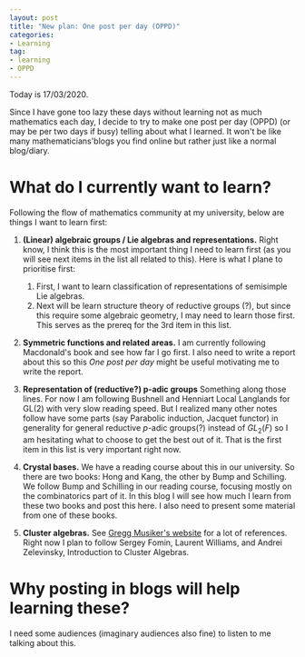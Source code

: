 ```yaml
---
layout: post
title: "New plan: One post per day (OPPD)"
categories: 
- Learning
tag: 
- learning
- OPPD
---
```


Today is 17/03/2020. 

Since I have gone too lazy these days without learning not as much mathematics
each day, I decide to try to make one post per day (OPPD) (or may be per two days 
if busy) telling about what I learned. It won't be like many mathematicians'blogs
you find online but rather just like a normal blog/diary. 

# What do I currently want to learn?

Following the flow of mathematics community at my university, 
below are things I want to learn first:

1. **(Linear) algebraic groups / Lie algebras and representations.** 
Right know, I think this is the most important thing I need to 
learn first (as you will see next items in the list all related 
to this). Here is what I plane to prioritise first:
    1. First, I want to learn classification of representations 
of semisimple Lie algebras. 
    2. Next will be learn structure theory of reductive groups (?), 
but since this require some algebraic geometry, I may need to 
learn those first. This serves as the prereq for the 3rd item 
in this list.  

2. **Symmetric functions and related areas.** I am currently following 
Macdonald's book and see how far I go first. I also need to write 
a report about this so this _One post per day_ might be useful 
motivating me to write the report. 

3. **Representation of (reductive?) p-adic groups** Something 
along those lines. For now I am following Bushnell and Henniart 
Local Langlands for GL(2) with very slow reading speed. But I 
realized many other notes follow have some parts (say Parabolic induction, 
Jacquet functor) in generality for general reductive $p$-adic groups(?)
instead of $GL_2(F)$ so I am hesitating what to choose to get the 
best out of it. That is the first item in this list is very 
important right now. 

4. **Crystal bases.** We have a reading course about this in our university. 
So there are two books: Hong and Kang, the other by Bump and Schilling. 
We follow Bump and Schilling in our reading course, focusing mostly 
on the combinatorics part of it. In this blog I will see how much 
I learn from these two books and post this here. I also need to present 
some material from one of these books. 

5. **Cluster algebras.** See [Gregg Musiker's website](http://www-users.math.umn.edu/~musiker/)
for a lot of references. Right now I plan to follow Sergey Fomin, Laurent Williams, and 
Andrei Zelevinsky, Introduction to Cluster Algebras. 

# Why posting in blogs will help learning these?

I need some audiences (imaginary audiences also fine) to listen to me 
talking about this. 